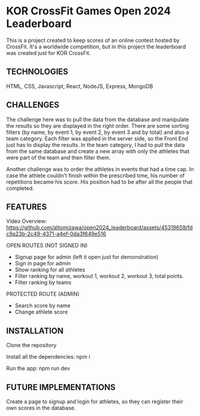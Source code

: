 # KOR CrossFit Games Open 2024 Leaderboard
This is a project created to keep scores of an online contest hosted by CrossFit. It's a worldwide competition, but in this project the leaderboard was created just for KOR CrossFit.

## TECHNOLOGIES
HTML, CSS, Javascript, React, NodeJS, Express, MongoDB

## CHALLENGES
The challenge here was to pull the data from the database and manipulate the results so they are displayed in the right order. 
There are some sorting filters (by name, by event 1, by event 2, by event 3 and by total) and also a team category.
Each filter was applied in the server side, so the Front End just has to display the results.
In the team category, I had to pull the data from the same database and create a new array with only the athletes that were part of the team and then filter them. 

Another challenge was to order the athletes in events that had a time cap. In case the athlete couldn't finish within the prescribed time, his number of repetitions became his score. His position had to be after all the people that completed.

## FEATURES
Video Overview:
https://github.com/altomizawa/open2024_leaderboard/assets/45319659/fdc9a23b-2c49-4371-a4ef-0da3f649e516

OPEN ROUTES (NOT SIGNED IN)
- Signup page for admin (left it open just for demonstration)
- Sign in page for admin
- Show ranking for all athletes
- Filter ranking by name, workout 1, workout 2, workout 3, total points.
- Filter ranking by teams

PROTECTED ROUTE (ADMIN)
- Search score by name
- Change athlete score


## INSTALLATION
Clone the repository

Install all the dependencies: 
npm i

Run the app:
npm run dev

## FUTURE IMPLEMENTATIONS
Create a page to signup and login for athletes, so they can register their own scores in the database.




